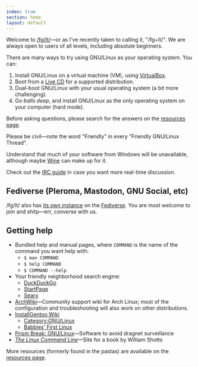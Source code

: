 ```yaml
---
index: true
section: home
layout: default
---
```


Welcome to [/fg/lt/](https://boards.4chan.org/g/catalog#s=fglt)—or as I've
recently taken to calling it, "/fg+lt/". We are always open to users of all
levels, including absolute beginners.

There are many ways to try using GNU/Linux as your operating system.  You can:

1. Install GNU/Linux on a virtual machine (VM), using
   [VirtualBox](https://www.virtualbox.org/).
2. Boot from a [Live CD](https://en.wikipedia.org/wiki/Live_CD) for a supported
   distribution.
3. Dual-boot GNU/Linux with your usual operating system (a bit more
   challenging).
4. Go *balls deep*, and install GNU/Linux as the only operating system on your
   computer (hard mode).

Before asking questions, please search for the answers on the [resources
page](/resources.html).

Please be civil—note the word "Friendly" in every "Friendly GNU/Linux Thread".

Understand that much of your software from Windows will be unavailable,
although maybe [Wine](https://help.ubuntu.com/community/Wine) can make up for
it.

Check out the [IRC guide](/irc.html) in case you want more real-time
discussion.

## Fediverse (Pleroma, Mastodon, GNU Social, etc)

/fg/lt/ also has [its own instance](https://soc.fglt.nl/) on the
[Fediverse](https://en.wikipedia.org/wiki/Fediverse).  You are most welcome to
join and shitp—err, *converse* with us.

## Getting help

- Bundled help and manual pages, where `COMMAND` is the name of the command you
  want help with:
	- `$ man COMMAND`
	- `$ help COMMAND`
	- `$ COMMAND --help`
- Your friendly neighborhood search engine:
	- [DuckDuckGo](https://duckduckgo.com/)
	- [StartPage](https://www.startpage.com/)
	- [Searx](https://searx.tyil.nl/)
- [ArchWiki](https://wiki.archlinux.org/)—Community support wiki for Arch
  Linux; most of the configuration and troubleshooting will also work on other
  distributions.
- [InstallGentoo Wiki](https://wiki.installgentoo.com/wiki/Main_Page)
	- [Category:GNU/Linux](https://wiki.installgentoo.com/index.php/Category:GNU/Linux)
	- [Babbies' First Linux](https://wiki.installgentoo.com/index.php/Babbies_First_Linux)
- [Prism Break: GNU/Linux](https://prism-break.org/en/categories/gnu-linux/)—Software
  to avoid dragnet surveillance
- [<cite>The Linux Command Line</cite>](http://linuxcommand.org/tlcl.php)—Site
  for a book by William Shotts

More resources (formerly found in the pastas) are available on the
[resources page](/resources.html).
